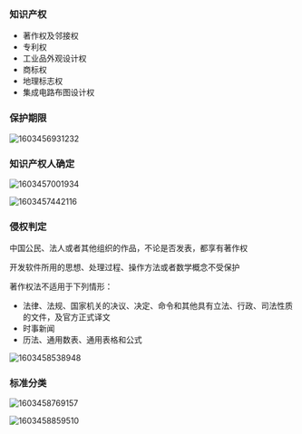 ### 知识产权

* 著作权及邻接权
* 专利权
* 工业品外观设计权
* 商标权
* 地理标志权
* 集成电路布图设计权

### 保护期限

![1603456931232](C:\Users\hl2333\AppData\Roaming\Typora\typora-user-images\1603456931232.png)

### 知识产权人确定

![1603457001934](C:\Users\hl2333\AppData\Roaming\Typora\typora-user-images\1603457001934.png)

![1603457442116](C:\Users\hl2333\AppData\Roaming\Typora\typora-user-images\1603457442116.png)

### 侵权判定

中国公民、法人或者其他组织的作品，不论是否发表，都享有著作权

开发软件所用的思想、处理过程、操作方法或者数学概念不受保护

著作权法不适用于下列情形：

* 法律、法规、国家机关的决议、决定、命令和其他具有立法、行政、司法性质的文件，及官方正式译文
* 时事新闻
* 历法、通用数表、通用表格和公式

![1603458538948](C:\Users\hl2333\AppData\Roaming\Typora\typora-user-images\1603458538948.png)

### 标准分类

![1603458769157](C:\Users\hl2333\AppData\Roaming\Typora\typora-user-images\1603458769157.png)

![1603458859510](C:\Users\hl2333\AppData\Roaming\Typora\typora-user-images\1603458859510.png)

